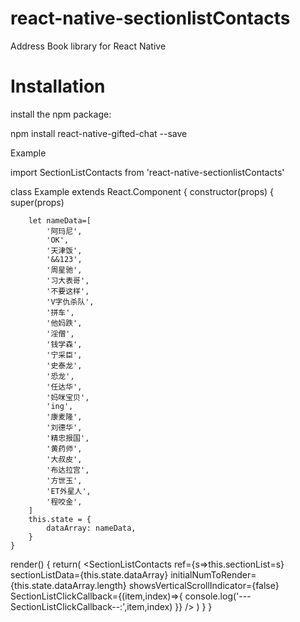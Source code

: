 # react-native-sectionlistContacts
Address Book library for React Native

Installation
=========
install the npm package:

npm install react-native-gifted-chat --save

Example

import SectionListContacts from 'react-native-sectionlistContacts'

class Example extends React.Component {
  constructor(props) {
        super(props)

        let nameData=[
            '阿玛尼',
            'OK',
            '天津饭',
            '&&123',
            '周星驰',
            '习大表哥',
            '不要这样',
            'V字仇杀队',
            '拼车',
            '他妈跌',
            '淫僧',
            '钱学森',
            '宁采臣',
            '史泰龙',
            '恐龙',
            '任达华',
            '妈咪宝贝',
            'ing',
            '康麦隆',
            '刘德华',
            '精忠报国',
            '黄药师',
            '大叔皮',
            '布达拉宫',
            '方世玉',
            'ET外星人',
            '程咬金',
        ]
        this.state = {
            dataArray: nameData,
        }
    }

  render() {
        return(
            <View style={styles.container}>
                <SectionListContacts
                    ref={s=>this.sectionList=s}
                    sectionListData={this.state.dataArray}
                    initialNumToRender={this.state.dataArray.length}
                    showsVerticalScrollIndicator={false}
                    SectionListClickCallback={(item,index)=>{
                       console.log('---SectionListClickCallback--:',item,index)
                    }}
                />
            </View>
        )
    }
}
